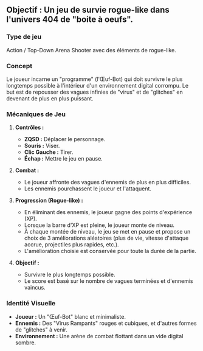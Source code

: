 ## Objectif : Un jeu de survie rogue-like dans l'univers 404 de "boite à oeufs".

### Type de jeu

Action / Top-Down Arena Shooter avec des éléments de rogue-like.

### Concept

Le joueur incarne un "programme" (l'Œuf-Bot) qui doit survivre le plus longtemps possible à l'intérieur d'un environnement digital corrompu. Le but est de repousser des vagues infinies de "virus" et de "glitches" en devenant de plus en plus puissant.

### Mécaniques de Jeu

1.  **Contrôles :**
    *   **ZQSD :** Déplacer le personnage.
    *   **Souris :** Viser.
    *   **Clic Gauche :** Tirer.
    *   **Échap :** Mettre le jeu en pause.

2.  **Combat :**
    *   Le joueur affronte des vagues d'ennemis de plus en plus difficiles.
    *   Les ennemis pourchassent le joueur et l'attaquent.

3.  **Progression (Rogue-like) :**
    *   En éliminant des ennemis, le joueur gagne des points d'expérience (XP).
    *   Lorsque la barre d'XP est pleine, le joueur monte de niveau.
    *   À chaque montée de niveau, le jeu se met en pause et propose un choix de 3 améliorations aléatoires (plus de vie, vitesse d'attaque accrue, projectiles plus rapides, etc.).
    *   L'amélioration choisie est conservée pour toute la durée de la partie.

4.  **Objectif :**
    *   Survivre le plus longtemps possible.
    *   Le score est basé sur le nombre de vagues terminées et d'ennemis vaincus.

### Identité Visuelle

*   **Joueur :** Un "Œuf-Bot" blanc et minimaliste.
*   **Ennemis :** Des "Virus Rampants" rouges et cubiques, et d'autres formes de "glitches" à venir.
*   **Environnement :** Une arène de combat flottant dans un vide digital sombre.
